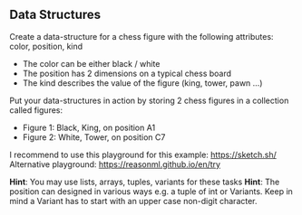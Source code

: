 ## Data Structures

Create a data-structure for a chess figure with the following attributes: color, position, kind

- The color can be either black / white
- The position has 2 dimensions on a typical chess board
- The kind describes the value of the figure (king, tower, pawn …)

Put your data-structures in action by storing 2 chess figures in a collection called figures:

- Figure 1: Black, King, on position A1
- Figure 2: White, Tower, on position C7

I recommend to use this playground for this example: https://sketch.sh/
Alternative playground: https://reasonml.github.io/en/try

**Hint**: You may use lists, arrays, tuples, variants for these tasks
**Hint**: The position can designed in various ways e.g. a tuple of int or Variants. Keep in mind a Variant has to start with an upper case non-digit character.
